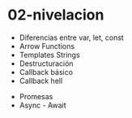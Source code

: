 # 02-nivelacion

- Diferencias entre var, let, const
- Arrow Functions
- Templates Strings
- Destructuración
- Callback básico
- Callback hell
* Promesas
* Async - Await
